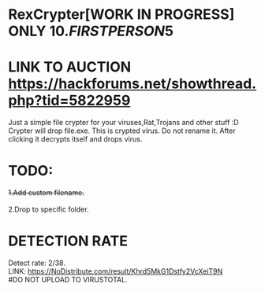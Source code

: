 # RexCrypter[WORK IN PROGRESS] ONLY 10$. FIRST PERSON 5$
# LINK TO AUCTION https://hackforums.net/showthread.php?tid=5822959
Just a simple file crypter for your viruses,Rat,Trojans and other stuff :D  <br />
Crypter will drop file.exe. This is crypted virus. Do not rename it. After clicking it decrypts itself and drops virus. <br />
# TODO: <br />
~~1.Add custom filename.~~<br />  
2.Drop to specific folder. <br />
# DETECTION RATE <br />
Detect rate: 2/38.  <br />
LINK: https://NoDistribute.com/result/Khrd5MkG1Dstfy2VcXeiT9N <br />
#DO NOT UPLOAD TO VIRUSTOTAL.  <br />

